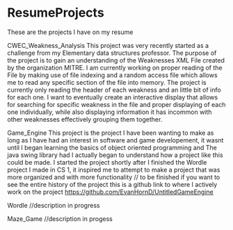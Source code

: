 # ResumeProjects
These are the projects I have on my resume

CWEC_Weakness_Analysis
This project was very recently started as a challenge from my Elementary data structures professor.
The purpose of the project is to gain an understanding of the Weaknesses XML File created by the organization MITRE.
I am currently working on proper reading of the File by making use of file indexing and a random access file which allows me to read any specific section of the file into memory.
The project is currently only reading the header of each weakness and an little bit of info for each one.
I want to eventually create an interactive display that allows for searching for specific weakness in the file and proper displaying of each one individually, while also displaying information it has incommon with other weaknesses effectively grouping them together.

Game_Engine
This project is the project I have been wanting to make as long as I have had an interest in software and game developement, it wasnt until I began learning the basics of object oriented programming and The java swing library had I actually began to understand how a project like this could be made. 
I started the project shortly after I finished the Wordle project I made in CS 1, it inspired me to attempt to make a project that was more organized and with more functionality 
// to be finished
if you want to see the entire history of the project this is a github link to where I actively work on the project https://github.com/EvanHornD/UntitledGameEngine

Wordle
//description in progress

Maze_Game
//description in progess